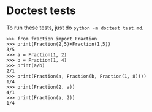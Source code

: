 # Doctest tests
To run these tests, just do `python -m doctest test.md`.

```
>>> from fraction import Fraction
>>> print(Fraction(2,5)+Fraction(1,5))
3/5
>>> a = Fraction(1, 2)
>>> b = Fraction(1, 4)
>>> print(a/b)
2/1
>>> print(Fraction(a, Fraction(b, Fraction(1, 8))))
1/4
>>> print(Fraction(2, a))
4/1
>>> print(Fraction(a, 2))
1/4

```